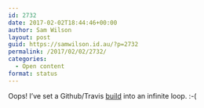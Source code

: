 ```yaml
---
id: 2732
date: 2017-02-02T18:44:46+00:00
author: Sam Wilson
layout: post
guid: https://samwilson.id.au/?p=2732
permalink: /2017/02/02/2732/
categories:
  - Open content
format: status
---
```

Oops! I&#8217;ve set a Github/Travis [build](https://github.com/geogeeks-au/MainRoads-to-OSM) into an infinite loop. :-(